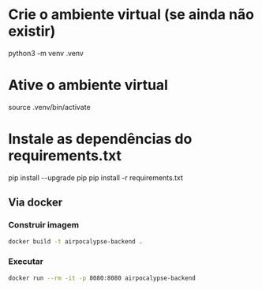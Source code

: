 # Crie o ambiente virtual (se ainda não existir)
python3 -m venv .venv

# Ative o ambiente virtual
source .venv/bin/activate

# Instale as dependências do requirements.txt
pip install --upgrade pip
pip install -r requirements.txt


## Via docker

### Construir imagem
```bash
docker build -t airpocalypse-backend .
```

### Executar
```bash
docker run --rm -it -p 8080:8080 airpocalypse-backend
```

